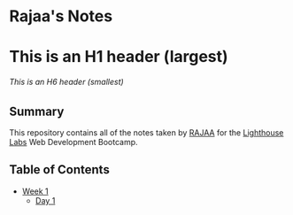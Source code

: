 # Rajaa's Notes
# This is an H1 header (largest) 
###### This is an H6 header (smallest)
## Summary 
This repository contains all of the notes taken by [RAJAA](https://github.com/omaryrajaa) for the [Lighthouse Labs](https://www.lighthouselabs.ca/) Web Development Bootcamp.
## Table of Contents
* [Week 1](/Week_1)
  * [Day 1](/Week_1/Day_1)


